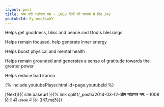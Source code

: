 ```yaml
---
layout: post
title: ओम नंदी वर्धानाय नमः - 1008 दिनों की तपस्या में दिन 348
youtubeId: 6y_noq6iwWY
---
```

 
 
Helps get goodness, bliss and peace and God's blessings
 
Helps remain focused, help generate inner energy 
 
Helps boost physical and mental health 
 
Helps remain grounded and generates a sense of gratitude towards the greater power 
 
Helps reduce bad karma
 
 
 
 


{% include youtubePlayer.html id=page.youtubeId %}
 
[Next]({{ site.baseurl }}{% link  split1/_posts/2014-03-12-ओम नांदणार नमः - 1008 दिनों की तपस्या में दिन 347.md%})
 
